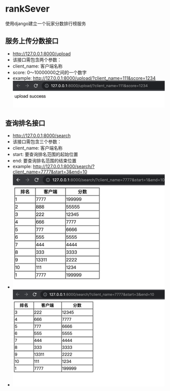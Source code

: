 # rankSever
使用django建立一个玩家分数排行榜服务

## 服务上传分数接口
- http://127.0.0.1:8000/upload
- 该接口需包含两个参数：
- client_name: 客户端名称
- score: 0～10000000之间的一个数字
- example: http://127.0.0.1:8000/upload/?client_name=111&score=1234
![image](https://github.com/LiuZhen19970106/rankServer/blob/main/rankServer/WX20220214-034147%402x.png)

## 查询排名接口
- http://127.0.0.1:8000/search
- 该接口需包含三个参数：
- client_name: 客户端名称
- start: 要查询排名范围的起始位置
- end: 要查询排名范围的结束位置
- example: http://127.0.0.1:8000/search/?client_name=7777&start=3&end=10
- ![image](https://github.com/LiuZhen19970106/rankServer/blob/main/rankServer/WX20220214-034315%402x.png)
- ![image](https://github.com/LiuZhen19970106/rankServer/blob/main/rankServer/WX20220214-034254%402x.png)

